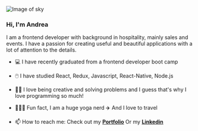 ![Image of sky](https://cdn.pixabay.com/photo/2018/06/07/09/01/emotions-3459666_960_720.jpg)

### Hi, I'm Andrea

I am a frontend developer with background in hospitality, mainly sales and events. 
I have a passion for creating useful and beautiful applications with a lot of attention to the details. 

- 💻 I have recently graduated from a frontend developer boot camp 
- 🖱️ I have studied React, Redux, Javascript, React-Native, Node.js 
- 👩‍💻 I love being creative and solving problems and I guess that's why I love programming so much!
- 🧘🏻‍♀️ Fun fact, I am a huge yoga nerd  ✈️ And I love to travel

- 📫 How to reach me: 
  Check out my [__Portfolio__](https://andreaosmar.netlify.app/)
  Or my [__Linkedin__](https://www.linkedin.com/in/andrea-osmar/)
